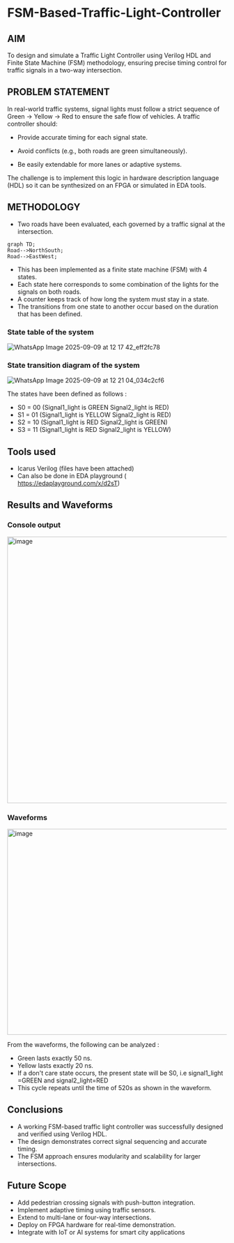 # FSM-Based-Traffic-Light-Controller

## AIM 
To design and simulate a Traffic Light Controller using Verilog HDL and Finite State Machine (FSM) methodology, ensuring precise timing control for traffic signals in a two-way intersection.

## PROBLEM STATEMENT 
In real-world traffic systems, signal lights must follow a strict sequence of Green → Yellow → Red to ensure the safe flow of vehicles. A traffic controller should:

- Provide accurate timing for each signal state.

- Avoid conflicts (e.g., both roads are green simultaneously).

- Be easily extendable for more lanes or adaptive systems.

The challenge is to implement this logic in hardware description language (HDL) so it can be synthesized on an FPGA or simulated in EDA tools.

## METHODOLOGY 
- Two roads have been evaluated, each governed by a traffic signal at the intersection.
```mermaid
graph TD;
Road-->NorthSouth;
Road-->EastWest;
```
- This has been implemented as a finite state machine (FSM) with 4 states.
- Each state here corresponds to some combination of the lights for the signals on both roads.
- A counter keeps track of how long the system must stay in a state.
- The transitions from one state to another occur based on the duration that has been defined.

### State table of the system
![WhatsApp Image 2025-09-09 at 12 17 42_eff2fc78](https://github.com/user-attachments/assets/b0a3c33c-f3ac-4426-b105-208276e77960)

### State transition diagram of the system
![WhatsApp Image 2025-09-09 at 12 21 04_034c2cf6](https://github.com/user-attachments/assets/343dc7fd-6da0-45d9-bb17-bd1b30bf7b2c)

The states have been defined as follows  : 
- S0 = 00 (Signal1_light is GREEN Signal2_light is RED)
- S1 = 01 (Signal1_light is YELLOW Signal2_light is RED)
- S2 = 10 (Signal1_light is RED Signal2_light is GREEN)
- S3 = 11 (Signal1_light is RED Signal2_light is YELLOW)


## Tools used 
- Icarus Verilog (files have been attached)
- Can also be done in EDA playground ( https://edaplayground.com/x/d2sT)

## Results and Waveforms 
### Console output 
<img width="1272" height="611" alt="image" src="https://github.com/user-attachments/assets/2f10d9a5-cbcf-407e-ad63-1bf222f9e560" />

### Waveforms 
<img width="1632" height="472" alt="image" src="https://github.com/user-attachments/assets/7123777b-b37e-434e-bd15-97f3e49e9adb" />

From the waveforms, the following can be analyzed :
- Green lasts exactly 50 ns.
- Yellow lasts exactly 20 ns.
- If a don't care state occurs, the present state will be S0, i.e signal1_light =GREEN and signal2_light=RED
- This cycle repeats until the time of 520s as shown in the waveform.

## Conclusions 
- A working FSM-based traffic light controller was successfully designed and verified using Verilog HDL.
- The design demonstrates correct signal sequencing and accurate timing.
- The FSM approach ensures modularity and scalability for larger intersections.

## Future Scope
- Add pedestrian crossing signals with push-button integration.
- Implement adaptive timing using traffic sensors.
- Extend to multi-lane or four-way intersections.
- Deploy on FPGA hardware for real-time demonstration.
- Integrate with IoT or AI systems for smart city applications

 
